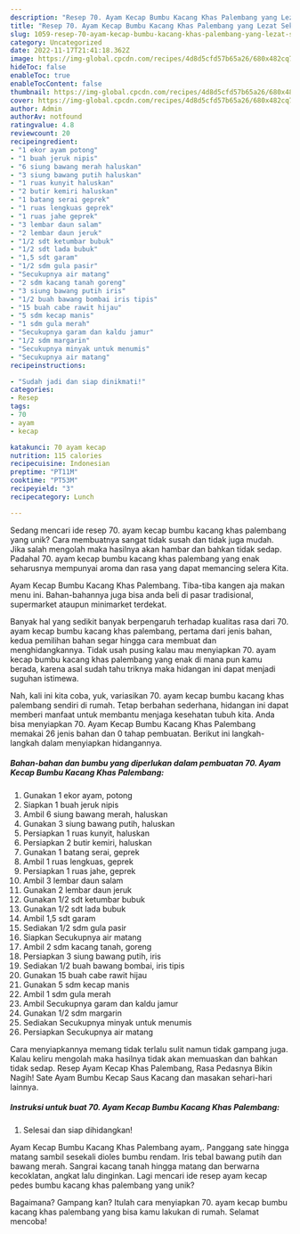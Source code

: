 ```yaml
---
description: "Resep 70. Ayam Kecap Bumbu Kacang Khas Palembang yang Lezat Sekali"
title: "Resep 70. Ayam Kecap Bumbu Kacang Khas Palembang yang Lezat Sekali"
slug: 1059-resep-70-ayam-kecap-bumbu-kacang-khas-palembang-yang-lezat-sekali
category: Uncategorized
date: 2022-11-17T21:41:18.362Z
image: https://img-global.cpcdn.com/recipes/4d8d5cfd57b65a26/680x482cq70/70-ayam-kecap-bumbu-kacang-khas-palembang-foto-resep-utama.jpg
hideToc: false
enableToc: true
enableTocContent: false
thumbnail: https://img-global.cpcdn.com/recipes/4d8d5cfd57b65a26/680x482cq70/70-ayam-kecap-bumbu-kacang-khas-palembang-foto-resep-utama.jpg
cover: https://img-global.cpcdn.com/recipes/4d8d5cfd57b65a26/680x482cq70/70-ayam-kecap-bumbu-kacang-khas-palembang-foto-resep-utama.jpg
author: Admin
authorAv: notfound
ratingvalue: 4.8
reviewcount: 20
recipeingredient:
- "1 ekor ayam potong"
- "1 buah jeruk nipis"
- "6 siung bawang merah haluskan"
- "3 siung bawang putih haluskan"
- "1 ruas kunyit haluskan"
- "2 butir kemiri haluskan"
- "1 batang serai geprek"
- "1 ruas lengkuas geprek"
- "1 ruas jahe geprek"
- "3 lembar daun salam"
- "2 lembar daun jeruk"
- "1/2 sdt ketumbar bubuk"
- "1/2 sdt lada bubuk"
- "1,5 sdt garam"
- "1/2 sdm gula pasir"
- "Secukupnya air matang"
- "2 sdm kacang tanah goreng"
- "3 siung bawang putih iris"
- "1/2 buah bawang bombai iris tipis"
- "15 buah cabe rawit hijau"
- "5 sdm kecap manis"
- "1 sdm gula merah"
- "Secukupnya garam dan kaldu jamur"
- "1/2 sdm margarin"
- "Secukupnya minyak untuk menumis"
- "Secukupnya air matang"
recipeinstructions:

- "Sudah jadi dan siap dinikmati!"
categories:
- Resep
tags:
- 70
- ayam
- kecap

katakunci: 70 ayam kecap 
nutrition: 115 calories
recipecuisine: Indonesian
preptime: "PT11M"
cooktime: "PT53M"
recipeyield: "3"
recipecategory: Lunch

---
```





Sedang mencari ide resep 70. ayam kecap bumbu kacang khas palembang yang unik? Cara membuatnya sangat tidak susah dan tidak juga mudah. Jika salah mengolah maka hasilnya akan hambar dan bahkan tidak sedap. Padahal 70. ayam kecap bumbu kacang khas palembang yang enak seharusnya mempunyai aroma dan rasa yang dapat memancing selera Kita.





Ayam Kecap Bumbu Kacang Khas Palembang. Tiba-tiba kangen aja makan menu ini. Bahan-bahannya juga bisa anda beli di pasar tradisional, supermarket ataupun minimarket terdekat.

Banyak hal yang sedikit banyak berpengaruh terhadap kualitas rasa dari 70. ayam kecap bumbu kacang khas palembang, pertama dari jenis bahan, kedua pemilihan bahan segar hingga cara membuat dan menghidangkannya. Tidak usah pusing kalau mau menyiapkan 70. ayam kecap bumbu kacang khas palembang yang enak di mana pun kamu berada, karena asal sudah tahu triknya maka hidangan ini dapat menjadi suguhan istimewa.






Nah, kali ini kita coba, yuk, variasikan 70. ayam kecap bumbu kacang khas palembang sendiri di rumah. Tetap berbahan sederhana, hidangan ini dapat memberi manfaat untuk membantu menjaga kesehatan tubuh kita. Anda bisa menyiapkan 70. Ayam Kecap Bumbu Kacang Khas Palembang memakai 26 jenis bahan dan 0 tahap pembuatan. Berikut ini langkah-langkah dalam menyiapkan hidangannya.

<!--inarticleads1-->

##### Bahan-bahan dan bumbu yang diperlukan dalam pembuatan 70. Ayam Kecap Bumbu Kacang Khas Palembang:

1. Gunakan 1 ekor ayam, potong
1. Siapkan 1 buah jeruk nipis
1. Ambil 6 siung bawang merah, haluskan
1. Gunakan 3 siung bawang putih, haluskan
1. Persiapkan 1 ruas kunyit, haluskan
1. Persiapkan 2 butir kemiri, haluskan
1. Gunakan 1 batang serai, geprek
1. Ambil 1 ruas lengkuas, geprek
1. Persiapkan 1 ruas jahe, geprek
1. Ambil 3 lembar daun salam
1. Gunakan 2 lembar daun jeruk
1. Gunakan 1/2 sdt ketumbar bubuk
1. Gunakan 1/2 sdt lada bubuk
1. Ambil 1,5 sdt garam
1. Sediakan 1/2 sdm gula pasir
1. Siapkan Secukupnya air matang
1. Ambil 2 sdm kacang tanah, goreng
1. Persiapkan 3 siung bawang putih, iris
1. Sediakan 1/2 buah bawang bombai, iris tipis
1. Gunakan 15 buah cabe rawit hijau
1. Gunakan 5 sdm kecap manis
1. Ambil 1 sdm gula merah
1. Ambil Secukupnya garam dan kaldu jamur
1. Gunakan 1/2 sdm margarin
1. Sediakan Secukupnya minyak untuk menumis
1. Persiapkan Secukupnya air matang


Cara menyiapkannya memang tidak terlalu sulit namun tidak gampang juga. Kalau keliru mengolah maka hasilnya tidak akan memuaskan dan bahkan tidak sedap. Resep Ayam Kecap Khas Palembang, Rasa Pedasnya Bikin Nagih! Sate Ayam Bumbu Kecap Saus Kacang dan masakan sehari-hari lainnya. 

<!--inarticleads2-->

##### Instruksi untuk buat 70. Ayam Kecap Bumbu Kacang Khas Palembang:


1. Selesai dan siap dihidangkan!

Ayam Kecap Bumbu Kacang Khas Palembang ayam,. Panggang sate hingga matang sambil sesekali dioles bumbu rendam. Iris tebal bawang putih dan bawang merah. Sangrai kacang tanah hingga matang dan berwarna kecoklatan, angkat lalu dinginkan. Lagi mencari ide resep ayam kecap pedes bumbu kacang khas palembang yang unik? 

Bagaimana? Gampang kan? Itulah cara menyiapkan 70. ayam kecap bumbu kacang khas palembang yang bisa kamu lakukan di rumah. Selamat mencoba!
